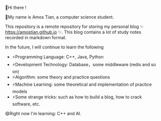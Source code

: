 <!--
### Hi there 👋
**AmosTian/AmosTian** is a ✨ _special_ ✨ repository because its `README.md` (this file) appears on your GitHub profile.

Here are some ideas to get you started:

- 🔭 I’m currently working on ...
- 🌱 I’m currently learning ...
- 👯 I’m looking to collaborate on ...
- 🤔 I’m looking for help with ...
- 💬 Ask me about ...
- 📫 How to reach me: ...
- 😄 Pronouns: ...
- ⚡ Fun fact: ...
-->
👋Hi there !

🌱My name is Amos Tian, a computer science student.

This repository is a remote repository for storing my personal blog ✨ https://amostian.github.io ✨. This blog contains a lot of study notes recorded in markdown format.

In the future, I will continue to learn the following
- ⚡Programming Language: C++, Java, Python
- ⚡Development Technology: Database，some middleware (redis and so on)
- ⚡Algorithm: some theory and practice questions
- ⚡Machine Learning: some theoretical and implementation of practice models
- ⚡Some strange tricks: such as how to build a blog, how to crack software, etc.

😄Right now I'm learning: C++ and AI.
